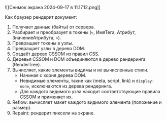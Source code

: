 ![[Снимок экрана 2024-09-17 в 11.17.12.png]]

Как браузер рендерит документ:

1. Получает данные (байты) от сервера.
2. Разбирает и преобразует в токены (`<`, ИмяТега, Атрибут, ЗначениеАтрибута, `>`).
3. Превращает токены в узлы.
4. Превращает узлы в дерево DOM.
5. Создаёт дерево CSSOM из правил CSS.
6. Деревья CSSOM и DOM объединяются в дерево рендеринга (RenderTree).
7. Вычисляет, какие элементы видимы и их вычисленные стили.
    - Начиная с корня дерева DOM.
    - Невидимые элементы, такие как (meta, script, link) и `display: none`, исключаются из дерева рендеринга.
    - Для каждого видимого узла находит соответствующие правила CSSOM и применяет их.
8. Reflow: вычисляет макет каждого видимого элемента (положение и размер).
9. Repaint: рендерит пиксели на экране.